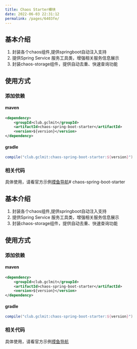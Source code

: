 ```yaml
---
title: Chaos Starter模块
date: 2022-06-03 22:31:12
permalink: /pages/6403fe/
---
```


## 基本介绍

1. 封装各个chaos组件,提供springboot自动注入支持
2. 提供Spring Service 服务工具类，增强相关服务信息展示
3. 封装chaos-storage组件，提供自动去重、快速查询功能

## 使用方式

### 添加依赖

#### maven

```xml
<dependency>
    <groupId>club.gclmit</groupId>
    <artifactId>chaos-spring-boot-starter</artifactId>
    <version>${version}</version>
</dependency>
```

#### gradle

```groovy
compile("club.gclmit:chaos-spring-boot-starter:${version}")
```

### 相关代码

具体使用，请看官方示例[摸鱼导航](https://github.com/DandelionAdmin/mess-fish)# chaos-spring-boot-starter

## 基本介绍

1. 封装各个chaos组件,提供springboot自动注入支持
2. 提供Spring Service 服务工具类，增强相关服务信息展示
3. 封装chaos-storage组件，提供自动去重、快速查询功能

## 使用方式

### 添加依赖

#### maven

```xml
<dependency>
    <groupId>club.gclmit</groupId>
    <artifactId>chaos-spring-boot-starter</artifactId>
    <version>${version}</version>
</dependency>
```

#### gradle

```groovy
compile("club.gclmit:chaos-spring-boot-starter:${version}")
```

### 相关代码

具体使用，请看官方示例[摸鱼导航](https://github.com/DandelionAdmin/mess-fish)

